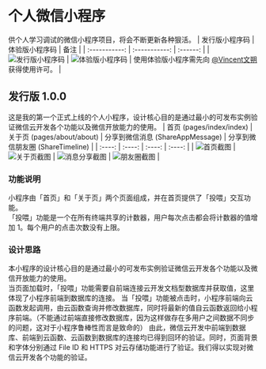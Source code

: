 # 个人微信小程序
供个人学习调试的微信小程序项目，将会不断更新各种狠活。
| 发行版小程序码 | 体验版小程序码 |   备注   |
| :-----------: | :-----------: | :------: |
| ![发行版小程序码](https://images.gitee.com/uploads/images/2022/0417/195320_bccf85fa_8768241.jpeg) | ![体验版小程序码](https://images.gitee.com/uploads/images/2022/0417/195357_baef29b5_8768241.jpeg) | 使用体验版小程序需先向 [@Vincent文朔](https://gitee.com/Vincent1230) 获得使用许可。 |

## 发行版 1.0.0
这是我的第一个正式上线的个人小程序，设计核心目的是通过最小的可发布实例验证微信云开发各个功能以及微信开放能力的使用。
| 首页 (pages/index/index) | 关于页 (pages/about/about) | 分享到微信消息 (ShareAppMessage) | 分享到微信朋友圈 (ShareTimeline) |
| :----: | :----: | :----: | :----: |
| ![首页截图](https://images.gitee.com/uploads/images/2022/0417/200256_3f337bd7_8768241.jpeg) | ![关于页截图](https://images.gitee.com/uploads/images/2022/0417/200352_7f709890_8768241.jpeg) | ![消息分享截图](https://images.gitee.com/uploads/images/2022/0417/201409_596ba735_8768241.jpeg) | ![朋友圈截图](https://images.gitee.com/uploads/images/2022/0417/201438_f70accac_8768241.jpeg) |

### 功能说明
小程序由「首页」和「关于页」两个页面组成，并在首页提供了「投喂」交互功能。  
「投喂」功能是一个在所有终端共享的计数器，用户每次点击都会将计数器的值增加 1。每个用户的点击次数没有上限。

### 设计思路
本小程序的设计核心目的是通过最小的可发布实例验证微信云开发各个功能以及微信开放能力的使用。  
当页面加载时，「投喂」功能需要自前端连接云开发文档型数据库并获取值，这里体现了小程序前端到数据库的连接。
当「投喂」功能被点击时，小程序前端向云函数发起调用，由云函数查询并修改数据库，同时将最新的值自云函数返回给小程序前端。（不能通过前端直接修改数据库，因为这样做存在多用户之间数据不同步的问题，这对于小程序鲁棒性而言是致命的）
由此，微信云开发中前端到数据库、前端到云函数、云函数到数据库的连接均已得到回环的验证。同时，页面背景和字体分别通过 File ID 和 HTTPS 对云存储功能进行了验证。我们得以实现对微信云开发各个功能的验证。